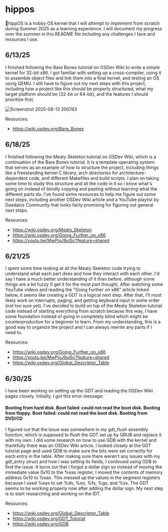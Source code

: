 # hippos
🦛hippOS is a hobby OS kernel that I will attempt to implement from scratch during Summer 2025 as a learning experience. I will document my progress over the summer in this README file including any challenges I face and resources I use.

## 6/13/25
I finished following the Bare Bones tutorial on OSDev Wiki to write a simple kernel for 32-bit x86. I got familiar with setting up a cross-compiler, using it to assemble object files and link them into a final kernel, and testing an OS using QEMU. I still have to figure out my next steps with this project, including how a project like this should be properly structured, what my target platform should be (32-bit or 64-bit), and the features I should prioritize first.

![Screenshot 2025-06-13 200743](https://github.com/user-attachments/assets/7a087974-e19a-4b87-95ed-2ba2394c16d8)

Resources:
- https://wiki.osdev.org/Bare_Bones

## 6/18/25
I finished following the Meaty Skeleton tutorial on OSDev Wiki, which is a continuation of the Bare Bones tutorial. It is a template operating system that serves as an example of how to structure the project, including things like a freestanding kernel C library, arch directories for architecture-dependent code, and different Makefiles and build scripts. I plan on taking some time to study this structure and all the code in it so I know what's going on instead of blindly copying and pasting without learning what the different parts do. I've found some resources to help me figure out some next steps, including another OSDev Wiki article and a YouTube playlist by Daedalus Community that looks fairly promising for figuring out general next steps.

Resources:
- https://wiki.osdev.org/Meaty_Skeleton
- https://wiki.osdev.org/Going_Further_on_x86
- https://youtu.be/MwPjvJ9ulSc?feature=shared

## 6/21/25
I spent some time looking at all the Meaty Skeleton code trying to understand what each part does and how they interact with each other. I'd say I have a much better understanding of it than before, although some things are a bit fuzzy (I get it for the most part though). After watching some YouTube videos and reading the "Going Further on x86" article linked below, it seems like creating a GDT is a logical next step. After that, I'll most likely work on interrupts, paging, and getting keyboard input in some order (not too sure yet). I've decided to build on top of the Meaty Skeleton tutorial code instead of starting everything from scratch because this way, I have some foundation instead of going in completely blind which might be counterproductive for a beginner to learn. From my understanding, this is a good way to organize the project and I can always rewrite any parts if I need to.

Resources:
- https://wiki.osdev.org/Going_Further_on_x86
- https://youtu.be/MwPjvJ9ulSc?feature=shared
- https://wiki.osdev.org/Global_Descriptor_Table

## 6/30/25
I have been working on setting up the GDT and reading the OSDev Wiki pages closely. Initially, I got this error message: 

#### Booting from hard disk. Boot failed: could not read the boot disk. Booting from floppy. Boot failed: could not read the boot disk. Booting from DVD/CD

I figured out that the issue was somewhere in my gdt_flush assembly function, which is supposed to flush the GDT set up by GRUB and replace it with my own. I did some research on how to use GDB with the kernel and thankfully there was an OSDev Wiki article. I looked closely at the GDT tutorial page and used GDB to make sure the bits were set correctly for each entry in the table. After making sure there weren't any issues with my gdt_entry struct and how I was setting its fields, I continued using GDB to find the issue. It turns out that I forgot a dollar sign so instead of moving the immediate value 0x10 to the %eax register, I moved the contents of memory address 0x10 to %eax. This messed up the values in the segment registers because I used %eax to set %ds, %es, %fs, %gs, and %ss. The GDT seems to be working properly now after adding the dollar sign. My next step is to start researching and working on the IDT.

Resources:
- https://wiki.osdev.org/Global_Descriptor_Table
- https://wiki.osdev.org/GDT_Tutorial
- https://wiki.osdev.org/GDB
